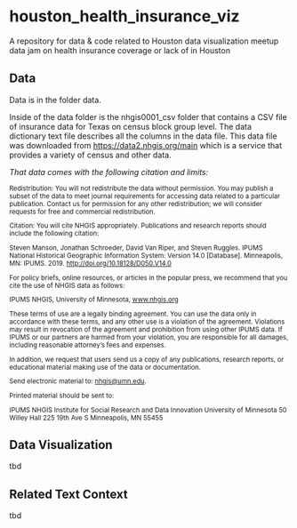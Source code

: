 # houston_health_insurance_viz
A repository for data &amp; code related to Houston data visualization meetup data jam on health insurance coverage or lack of in Houston

## Data

Data is in the folder data.

Inside of the data folder is the nhgis0001_csv folder that contains a CSV file of insurance data for Texas on census block group level. The data dictionary text file describes all the columns in the data file. This data file was downloaded from https://data2.nhgis.org/main which is a service that provides a variety of census and other data. 

<i>That data comes with the following citation and limits:</i>

<small>

Redistribution: You will not redistribute the data without permission.
You may publish a subset of the data to meet journal requirements for accessing data related to a particular publication. Contact us for permission for any other redistribution; we will consider requests for free and commercial redistribution.

Citation: You will cite NHGIS appropriately.
Publications and research reports should include the following citation:

Steven Manson, Jonathan Schroeder, David Van Riper, and Steven Ruggles. IPUMS National Historical Geographic Information System: Version 14.0 [Database]. Minneapolis, MN: IPUMS. 2019. http://doi.org/10.18128/D050.V14.0

For policy briefs, online resources, or articles in the popular press, we recommend that you cite the use of NHGIS data as follows:

IPUMS NHGIS, University of Minnesota, www.nhgis.org

These terms of use are a legally binding agreement. You can use the data only in accordance with these terms, and any other use is a violation of the agreement. Violations may result in revocation of the agreement and prohibition from using other IPUMS data. If IPUMS or our partners are harmed from your violation, you are responsible for all damages, including reasonable attorney’s fees and expenses.

In addition, we request that users send us a copy of any publications, research reports, or educational material making use of the data or documentation.

Send electronic material to: nhgis@umn.edu.

Printed material should be sent to:

IPUMS NHGIS
Institute for Social Research and Data Innovation
University of Minnesota
50 Willey Hall
225 19th Ave S
Minneapolis, MN 55455

</small>

## Data Visualization

tbd


## Related Text Context

tbd
